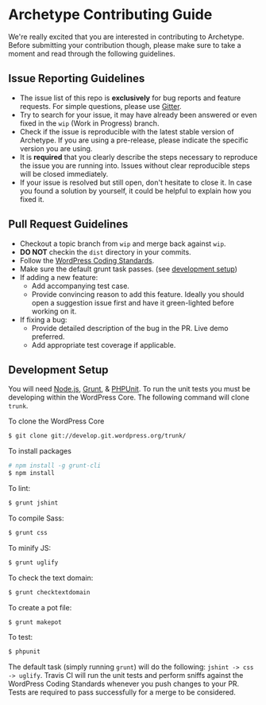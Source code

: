 # Archetype Contributing Guide

We're really excited that you are interested in contributing to Archetype. Before submitting your contribution though, please make sure to take a moment and read through the following guidelines.

## Issue Reporting Guidelines

- The issue list of this repo is **exclusively** for bug reports and feature requests. For simple questions, please use [Gitter](https://gitter.im/valendesigns/archetype).
- Try to search for your issue, it may have already been answered or even fixed in the `wip` (Work in Progress) branch.
- Check if the issue is reproducible with the latest stable version of Archetype. If you are using a pre-release, please indicate the specific version you are using.
- It is **required** that you clearly describe the steps necessary to reproduce the issue you are running into. Issues without clear reproducible steps will be closed immediately.
- If your issue is resolved but still open, don't hesitate to close it. In case you found a solution by yourself, it could be helpful to explain how you fixed it.

## Pull Request Guidelines

- Checkout a topic branch from `wip` and merge back against `wip`.
- **DO NOT** checkin the `dist` directory in your commits.
- Follow the [WordPress Coding Standards](https://make.wordpress.org/core/handbook/coding-standards/).
- Make sure the default grunt task passes. (see [development setup](#development-setup))
- If adding a new feature:
    - Add accompanying test case.
    - Provide convincing reason to add this feature. Ideally you should open a suggestion issue first and have it green-lighted before working on it.
- If fixing a bug:
    - Provide detailed description of the bug in the PR. Live demo preferred.
    - Add appropriate test coverage if applicable.

## Development Setup

You will need [Node.js](http://nodejs.org), [Grunt](http://gruntjs.com), & [PHPUnit](https://phpunit.de/getting-started.html). To run the unit tests you must be developing within the WordPress Core. The following command will clone `trunk`.

To clone the WordPress Core

``` bash
$ git clone git://develop.git.wordpress.org/trunk/
```

To install packages

``` bash
# npm install -g grunt-cli
$ npm install
```

To lint:

``` bash
$ grunt jshint
```

To compile Sass:

``` bash
$ grunt css
```

To minify JS:

``` bash
$ grunt uglify
```

To check the text domain:

``` bash
$ grunt checktextdomain
```

To create a pot file:

``` bash
$ grunt makepot
```

To test:

``` bash
$ phpunit
```

The default task (simply running `grunt`) will do the following: `jshint -> css -> uglify`. Travis CI will run the unit tests and perform sniffs against the WordPress Coding Standards whenever you push changes to your PR. Tests are required to pass successfully for a merge to be considered.